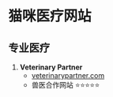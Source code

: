 # 猫咪医疗网站

## 专业医疗
1. **Veterinary Partner**
   - [veterinarypartner.com](https://veterinarypartner.com)
   - 兽医合作网站 ⭐⭐⭐⭐⭐ 